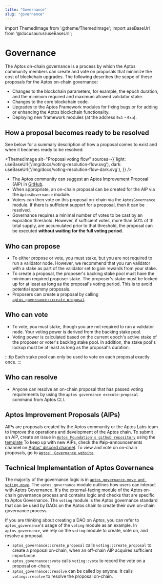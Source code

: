 ```yaml
---
title: "Governance"
slug: "governance"
---
```

import ThemedImage from '@theme/ThemedImage';
import useBaseUrl from '@docusaurus/useBaseUrl';

# Governance

The Aptos on-chain governance is a process by which the Aptos community members can create and vote on proposals that minimize the cost of blockchain upgrades. The following describes the scope of these proposals for the Aptos on-chain governance:

- Changes to the blockchain parameters, for example, the epoch duration, and the minimum required and maximum allowed validator stake.
- Changes to the core blockchain code. 
- Upgrades to the Aptos Framework modules for fixing bugs or for adding or enhancing the Aptos blockchain functionality.
- Deploying new framework modules (at the address `0x1` - `0xa`).

## How a proposal becomes ready to be resolved

See below for a summary description of how a proposal comes to exist and when it becomes ready to be resolved:

<ThemedImage
alt="Proposal voting flow"
sources={{
    light: useBaseUrl('/img/docs/voting-resolution-flow.svg'),
    dark: useBaseUrl('/img/docs/voting-resolution-flow-dark.svg'),
  }}
/>

- The  Aptos community can suggest an Aptos Improvement Proposal (AIP) in [GitHub](https://github.com/aptos-foundation/aip).
- When appropriate, an on-chain proposal can be created for the AIP via the `AptosGovernance` module. 
- Voters can then vote on this proposal on-chain via the `AptosGovernance` module. If there is sufficient support for a proposal, then it can be resolved.
- Governance requires a minimal number of votes to be cast by an expiration threshold. However, if sufficient votes, more than 50% of th total supply, are accumulated prior to that threshold, the proposal can be executed **without waiting for the full voting period**.

## Who can propose

- To either propose or vote, you must stake, but you are not required to run a validator node. However, we recommend that you run validator with a stake as part of the validator set to gain rewards from your stake.
- To create a proposal, the proposer's backing stake pool must have the minimum required proposer stake. The proposer's stake must be locked up for at least as long as the proposal's voting period. This is to avoid potential spammy proposals. 
- Proposers can create a proposal by calling [`aptos_governance::create_proposal`](https://github.com/aptos-labs/aptos-core/blob/27a255ebc662817944435349afc4ec33ea317e64/aptos-move/framework/aptos-framework/sources/aptos_governance.move#L183).

## Who can vote

- To vote, you must stake, though you are not required to run a validator node. Your voting power is derived from the backing stake pool. 
- Voting power is calculated based on the current epoch's active stake of the proposer or voter's backing stake pool. In addition, the stake pool's lockup must be at least as long as the proposal's duration.

:::tip
Each stake pool can only be used to vote on each proposal exactly once.
:::

## Who can resolve
- Anyone can resolve an on-chain proposal that has passed voting requirements by using the `aptos governance execute-proposal` command from Aptos CLI. 

## Aptos Improvement Proposals (AIPs)

AIPs are proposals created by the Aptos community or the Aptos Labs team to improve the operations and development of the Aptos chain. 
To submit an AIP, create an issue in [`Aptos Foundation's github repository`](https://github.com/aptos-foundation/AIPs/issues) using the [template](https://github.com/aptos-foundation/AIPs/blob/main/TEMPLATE.md)
To keep up with new AIPs, check the #aip-announcements channel on [Aptos' discord channel](https://discord.gg/aptoslabs). 
To view and vote on on-chain proposals, go to [`Aptos' Governance website`](https://governance.aptosfoundation.org/). 

## Technical Implementation of Aptos Governance
The majority of the governance logic is in [`aptos_governance.move and voting.move`](https://github.com/aptos-labs/aptos-core/blob/main/aptos-move/framework/aptos-framework/sources). 
The `aptos_governance` module outlines how users can interact with Aptos Governance. It's the external-facing module of the Aptos on-chain governance process and contains logic and checks that are specific to Aptos Governance.
The `voting` module is the Aptos governance standard that can be used by DAOs on the Aptos chain to create their own on-chain governance process.

If you are thinking about creating a DAO on Aptos, you can refer to `aptos_governance`'s usage of the `voting` module as an example. 
In `aptos_governance`, we rely on the `voting` module to create, vote on, and resolve a proposal.
- `aptos_governance::create_proposal` calls `voting::create_proposal` to create a proposal on-chain, when an off-chain AIP acquires sufficient importance. 
- `aptos_governance::vote` calls `voting::vote` to record the vote on a proposal on-chain; 
- `aptos_governance::resolve` can be called by anyone. It calls `voting::resolve` to resolve the proposal on-chain. 
